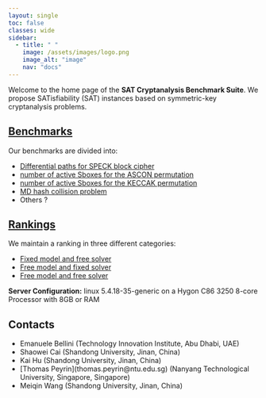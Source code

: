 ```yaml
---
layout: single
toc: false
classes: wide
sidebar:  
  - title: " "
    image: /assets/images/logo.png
    image_alt: "image"
    nav: "docs"
---
```


Welcome to the home page of the **SAT Cryptanalysis Benchmark Suite**. We propose SATisfiability (SAT) instances based on symmetric-key cryptanalysis problems. 


## [Benchmarks](/benchmarks)

Our benchmarks are divided into:
* [Differential paths for SPECK block cipher](/benchmarks/SPECK.md)
* [number of active Sboxes for the ASCON permutation](/benchmarks/ASCON.md)
* [number of active Sboxes for the KECCAK permutation](/benchmarks/KECCAK.md)
* [MD hash collision problem](/benchmarks/MD.md)
* Others ?


## [Rankings](/rankings)

We maintain a ranking in three different categories:
* [Fixed model and free solver](/rankings.md#fixed-model-free-solver)
* [Free model and fixed solver](/rankings.md#free-model-fixed-solver)
* [Free model and free solver](/rankings.md#free-model-free-solver)

**Server Configuration:** linux 5.4.18-35-generic on a Hygon C86 3250 8-core Processor with 8GB or RAM


## Contacts

<ul>
<li>Emanuele Bellini (Technology Innovation Institute, Abu Dhabi, UAE)</li>
<li>Shaowei Cai (Shandong University, Jinan, China)</li>
<li>Kai Hu (Shandong University, Jinan, China)</li>
<li>[Thomas Peyrin](thomas.peyrin@ntu.edu.sg)  (Nanyang Technological University, Singapore, Singapore)</li>
<li>Meiqin Wang (Shandong University, Jinan, China)</li>
</ul>




